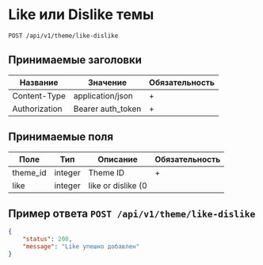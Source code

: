 Like или Dislike темы
========================

`POST /api/v1/theme/like-dislike`

## Принимаемые заголовки

| Название           | Значение             | Обязательность |
|--------------------|----------------------|----------------|
| Content-Type       | application/json     | +              |
| Authorization      | Bearer auth_token    | +              |

## Принимаемые поля

| Поле               | Тип                  | Описание                 | Обязательность |
|--------------------|----------------------|--------------------------|----------------|
| theme_id           | integer              | Theme ID                 | +              |
| like               | integer              | like or dislike (0 || 1) | +              |

## Пример ответа `POST /api/v1/theme/like-dislike`

```json
{
    "status": 200,
    "message": "Like упешно добавлен"
}
```